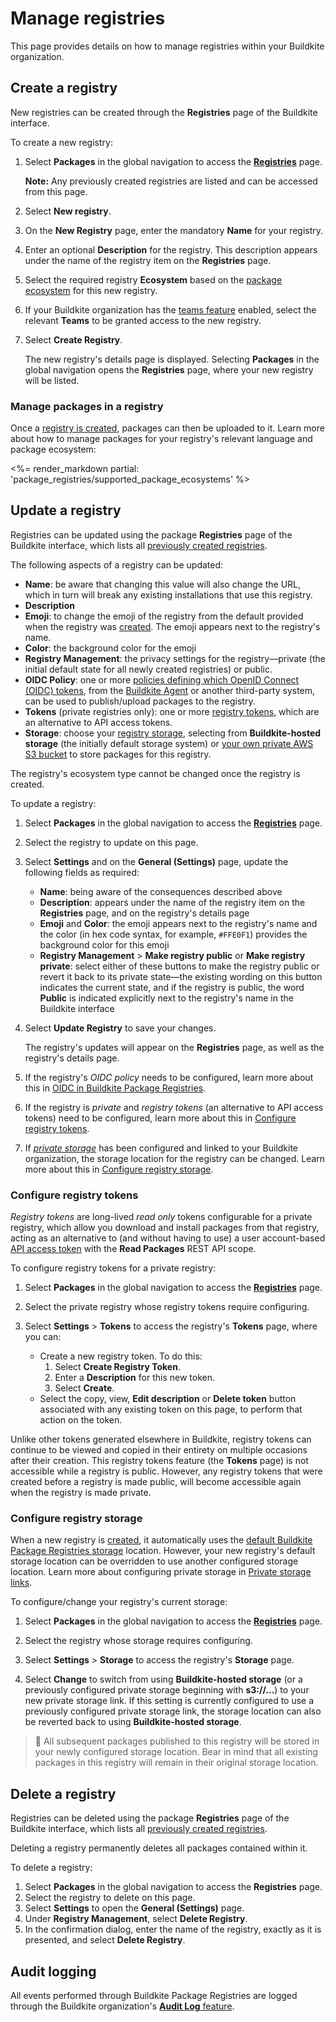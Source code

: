# Manage registries

This page provides details on how to manage registries within your Buildkite organization.

## Create a registry

New registries can be created through the **Registries** page of the Buildkite interface.

To create a new registry:

1. Select **Packages** in the global navigation to access the [**Registries**](https://buildkite.com/organizations/~/packages) page.

    **Note:** Any previously created registries are listed and can be accessed from this page.

1. Select **New registry**.
1. On the **New Registry** page, enter the mandatory **Name** for your registry.
1. Enter an optional **Description** for the registry. This description appears under the name of the registry item on the **Registries** page.
1. Select the required registry **Ecosystem** based on the [package ecosystem](/docs/package-registries#get-started) for this new registry.
1. If your Buildkite organization has the [teams feature](/docs/package-registries/security/permissions) enabled, select the relevant **Teams** to be granted access to the new registry.
1. Select **Create Registry**.

    The new registry's details page is displayed. Selecting **Packages** in the global navigation opens the **Registries** page, where your new registry will be listed.

### Manage packages in a registry

Once a [registry is created](#create-a-registry), packages can then be uploaded to it. Learn more about how to manage packages for your registry's relevant language and package ecosystem:

<%= render_markdown partial: 'package_registries/supported_package_ecosystems' %>

## Update a registry

Registries can be updated using the package **Registries** page of the Buildkite interface, which lists all [previously created registries](#create-a-registry).

The following aspects of a registry can be updated:

- **Name**: be aware that changing this value will also change the URL, which in turn will break any existing installations that use this registry.
- **Description**
- **Emoji**: to change the emoji of the registry from the default provided when the registry was [created](#create-a-registry). The emoji appears next to the registry's name.
- **Color**: the background color for the emoji
- **Registry Management**: the privacy settings for the registry—private (the initial default state for all newly created registries) or public.
- **OIDC Policy**: one or more [policies defining which OpenID Connect (OIDC) tokens](/docs/package-registries/security/oidc), from the [Buildkite Agent](/docs/agent/v3/cli-oidc) or another third-party system, can be used to publish/upload packages to the registry.
- **Tokens** (private registries only): one or more [registry tokens](#update-a-registry-configure-registry-tokens), which are an alternative to API access tokens.
- **Storage**: choose your [registry storage](#update-a-registry-configure-registry-storage), selecting from **Buildkite-hosted storage** (the initially default storage system) or [your own private AWS S3 bucket](/docs/package-registries/private-storage) to store packages for this registry.

The registry's ecosystem type cannot be changed once the registry is created.

To update a registry:

1. Select **Packages** in the global navigation to access the [**Registries**](https://buildkite.com/organizations/~/packages) page.

1. Select the registry to update on this page.

1. Select **Settings** and on the **General (Settings)** page, update the following fields as required:
    * **Name**: being aware of the consequences described above
    * **Description**: appears under the name of the registry item on the **Registries** page, and on the registry's details page
    * **Emoji** and **Color**: the emoji appears next to the registry's name and the color (in hex code syntax, for example, `#FFE0F1`) provides the background color for this emoji
    * **Registry Management** > **Make registry public** or **Make registry private**: select either of these buttons to make the registry public or revert it back to its private state—the existing wording on this button indicates the current state, and if the registry is public, the word **Public** is indicated explicitly next to the registry's name in the Buildkite interface

1. Select **Update Registry** to save your changes.

    The registry's updates will appear on the **Registries** page, as well as the registry's details page.

1. If the registry's _OIDC policy_ needs to be configured, learn more about this in [OIDC in Buildkite Package Registries](/docs/package-registries/security/oidc).

1. If the registry is _private_ and _registry tokens_ (an alternative to API access tokens) need to be configured, learn more about this in [Configure registry tokens](#update-a-registry-configure-registry-tokens).

1. If [_private storage_](/docs/package-registries/private-storage) has been configured and linked to your Buildkite organization, the storage location for the registry can be changed. Learn more about this in [Configure registry storage](#update-a-registry-configure-registry-storage).

### Configure registry tokens

_Registry tokens_ are long-lived _read only_ tokens configurable for a private registry, which allow you download and install packages from that registry, acting as an alternative to (and without having to use) a user account-based [API access token](https://buildkite.com/user/api-access-tokens) with the **Read Packages** REST API scope.

To configure registry tokens for a private registry:

1. Select **Packages** in the global navigation to access the [**Registries**](https://buildkite.com/organizations/~/packages) page.

1. Select the private registry whose registry tokens require configuring.

1. Select **Settings** > **Tokens** to access the registry's **Tokens** page, where you can:
    * Create a new registry token. To do this:
        1. Select **Create Registry Token**.
        1. Enter a **Description** for this new token.
        1. Select **Create**.
    * Select the copy, view, **Edit description** or **Delete token** button associated with any existing token on this page, to perform that action on the token.

Unlike other tokens generated elsewhere in Buildkite, registry tokens can continue to be viewed and copied in their entirety on multiple occasions after their creation. This registry tokens feature (the **Tokens** page) is not accessible while a registry is public. However, any registry tokens that were created before a registry is made public, will become accessible again when the registry is made private.

### Configure registry storage

When a new registry is [created](#create-a-registry), it automatically uses the [default Buildkite Package Registries storage](/docs/package-registries/private-storage#set-the-default-buildkite-package-registries-storage) location. However, your new registry's default storage location can be overridden to use another configured storage location. Learn more about configuring private storage in [Private storage links](/docs/package-registries/private-storage).

To configure/change your registry's current storage:

1. Select **Packages** in the global navigation to access the [**Registries**](https://buildkite.com/organizations/~/packages) page.

1. Select the registry whose storage requires configuring.

1. Select **Settings** > **Storage** to access the registry's **Storage** page.

1. Select **Change** to switch from using **Buildkite-hosted storage** (or a previously configured private storage beginning with **s3://...**) to your new private storage link. If this setting is currently configured to use a previously configured private storage link, the storage location can also be reverted back to using **Buildkite-hosted storage**.

> 📘
> All subsequent packages published to this registry will be stored in your newly configured storage location. Bear in mind that all existing packages in this registry will remain in their original storage location.

## Delete a registry

Registries can be deleted using the package **Registries** page of the Buildkite interface, which lists all [previously created registries](#create-a-registry).

Deleting a registry permanently deletes all packages contained within it.

To delete a registry:

1. Select **Packages** in the global navigation to access the **Registries** page.
1. Select the registry to delete on this page.
1. Select **Settings** to open the **General (Settings)** page.
1. Under **Registry Management**, select **Delete Registry**.
1. In the confirmation dialog, enter the name of the registry, exactly as it is presented, and select **Delete Registry**.

## Audit logging

All events performed through Buildkite Package Registries are logged through the Buildkite organization's [**Audit Log** feature](/docs/pipelines/security/audit-log).
